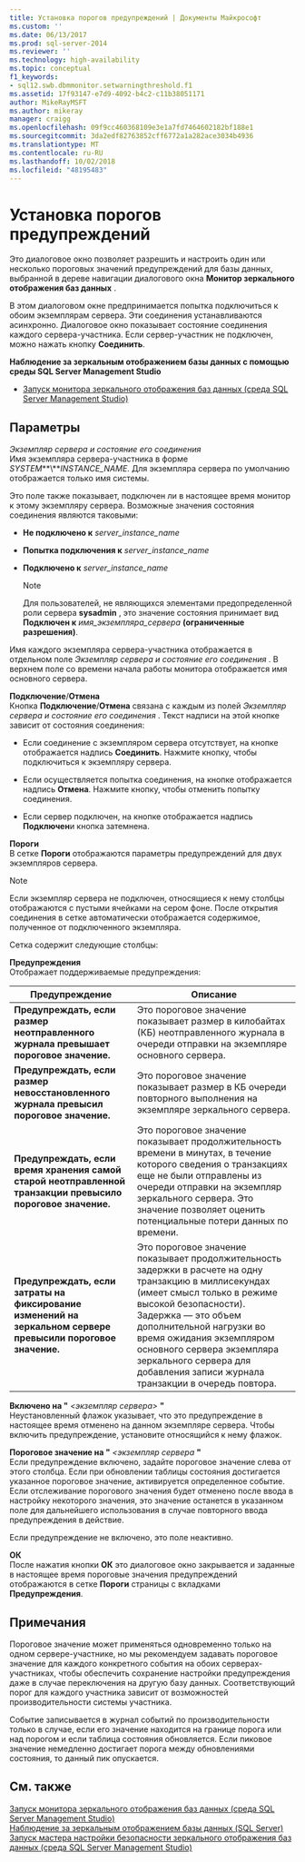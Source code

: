 ```yaml
---
title: Установка порогов предупреждений | Документы Майкрософт
ms.custom: ''
ms.date: 06/13/2017
ms.prod: sql-server-2014
ms.reviewer: ''
ms.technology: high-availability
ms.topic: conceptual
f1_keywords:
- sql12.swb.dbmmonitor.setwarningthreshold.f1
ms.assetid: 17f93147-e7d9-4092-b4c2-c11b38051171
author: MikeRayMSFT
ms.author: mikeray
manager: craigg
ms.openlocfilehash: 09f9cc460368109e3e1a7fd7464602182bf188e1
ms.sourcegitcommit: 3da2edf82763852cff6772a1a282ace3034b4936
ms.translationtype: MT
ms.contentlocale: ru-RU
ms.lasthandoff: 10/02/2018
ms.locfileid: "48195483"
---
```

# <a name="set-warning-thresholds"></a>Установка порогов предупреждений
  Это диалоговое окно позволяет разрешить и настроить один или несколько пороговых значений предупреждений для базы данных, выбранной в дереве навигации диалогового окна **Монитор зеркального отображения баз данных** .  
  
 В этом диалоговом окне предпринимается попытка подключиться к обоим экземплярам сервера. Эти соединения устанавливаются асинхронно. Диалоговое окно показывает состояние соединения каждого сервера-участника. Если сервер-участник не подключен, можно нажать кнопку **Соединить**.  
  
 **Наблюдение за зеркальным отображением базы данных с помощью среды SQL Server Management Studio**  
  
-   [Запуск монитора зеркального отображения баз данных (среда SQL Server Management Studio)](../database-mirroring/start-database-mirroring-monitor-sql-server-management-studio.md)  
  
## <a name="options"></a>Параметры  
 *Экземпляр сервера и состояние его соединения*  
 Имя экземпляра сервера-участника в форме *SYSTEM***\\***INSTANCE_NAME*. Для экземпляра сервера по умолчанию отображается только имя системы.  
  
 Это поле также показывает, подключен ли в настоящее время монитор к этому экземпляру сервера. Возможные значения состояния соединения являются таковыми:  
  
-   **Не подключено к**  *server_instance_name*  
  
-   **Попытка подключения к**  *server_instance_name*  
  
-   **Подключено к**  *server_instance_name*  
  
    > [!NOTE]  
    >  Для пользователей, не являющихся элементами предопределенной роли сервера **sysadmin** , это значение состояния принимает вид **Подключен к** *имя_экземпляра_сервера* **(ограниченные разрешения)**.  
  
 Имя каждого экземпляра сервера-участника отображается в отдельном поле *Экземпляр сервера и состояние его соединения* . В верхнем поле со времени начала работы монитора отображается имя основного сервера.  
  
 **Подключение**/**Отмена**  
 Кнопка **Подключение**/**Отмена** связана с каждым из полей *Экземпляр сервера и состояние его соединения* . Текст надписи на этой кнопке зависит от состояния соединения:  
  
-   Если соединение с экземпляром сервера отсутствует, на кнопке отображается надпись **Соединить**. Нажмите кнопку, чтобы подключиться к экземпляру сервера.  
  
-   Если осуществляется попытка соединения, на кнопке отображается надпись **Отмена**. Нажмите кнопку, чтобы отменить попытку соединения.  
  
-   Если сервер подключен, на кнопке отображается надпись **Подключен**и кнопка затемнена.  
  
 **Пороги**  
 В сетке **Пороги** отображаются параметры предупреждений для двух экземпляров сервера.  
  
> [!NOTE]  
>  Если экземпляр сервера не подключен, относящиеся к нему столбцы отображаются с пустыми ячейками на сером фоне. После открытия соединения в сетке автоматически отображается содержимое, полученное от подключенного экземпляра.  
  
 Сетка содержит следующие столбцы:  
  
 **Предупреждения**  
 Отображает поддерживаемые предупреждения:  
  
|Предупреждение|Описание|  
|-------------|-----------------|  
|**Предупреждать, если размер неотправленного журнала превышает пороговое значение.**|Это пороговое значение показывает размер в килобайтах (КБ) неотправленного журнала в очереди отправки на экземпляре основного сервера.|  
|**Предупреждать, если размер невосстановленного журнала превысил пороговое значение.**|Это пороговое значение показывает размер в КБ очереди повторного выполнения на экземпляре зеркального сервера.|  
|**Предупреждать, если время хранения самой старой неотправленной транзакции превысило пороговое значение.**|Это пороговое значение показывает продолжительность времени в минутах, в течение которого сведения о транзакциях еще не были отправлены из очереди отправки на экземпляр зеркального сервера. Это значение позволяет оценить потенциальные потери данных по времени.|  
|**Предупреждать, если затраты на фиксирование изменений на зеркальном сервере превысили пороговое значение.**|Это пороговое значение показывает продолжительность задержки в расчете на одну транзакцию в миллисекундах (имеет смысл только в режиме высокой безопасности). Задержка — это объем дополнительной нагрузки во время ожидания экземпляром основного сервера экземпляра зеркального сервера для добавления записи журнала транзакции в очередь повтора.|  
  
 **Включено на "** *\<экземпляр сервера>* **"**  
 Неустановленный флажок указывает, что это предупреждение в настоящее время отменено на данном экземпляре сервера. Чтобы включить предупреждение, установите относящийся к нему флажок.  
  
 **Пороговое значение на "** *\<экземпляр сервера* **"**  
 Если предупреждение включено, задайте пороговое значение слева от этого столбца. Если при обновлении таблицы состояния достигается указанное пороговое значение, активируется определенное событие. Если отслеживание порогового значения будет отменено после ввода в настройку некоторого значения, это значение останется в указанном поле для дальнейшего использования в случае повторного ввода предупреждения в действие.  
  
 Если предупреждение не включено, это поле неактивно.  
  
 **ОК**  
 После нажатия кнопки **ОК** это диалоговое окно закрывается и заданные в настоящее время пороговые значения предупреждений отображаются в сетке **Пороги** страницы с вкладками **Предупреждения**.  
  
## <a name="remarks"></a>Примечания  
 Пороговое значение может применяться одновременно только на одном сервере-участнике, но мы рекомендуем задавать пороговое значение для каждого конкретного события на обоих серверах-участниках, чтобы обеспечить сохранение настройки предупреждения даже в случае переключения на другую базу данных. Соответствующий порог для каждого участника зависит от возможностей производительности системы участника.  
  
 Событие записывается в журнал событий по производительности только в случае, если его значение находится на границе порога или над порогом и если таблица состояния обновляется. Если пиковое значение немедленно достигает порога между обновлениями состояния, то данный пик опускается.  
  
## <a name="see-also"></a>См. также  
 [Запуск монитора зеркального отображения баз данных (среда SQL Server Management Studio)](../database-mirroring/start-database-mirroring-monitor-sql-server-management-studio.md)   
 [Наблюдение за зеркальным отображением базы данных (SQL Server)](database-mirroring-sql-server.md)   
 [Запуск мастера настройки безопасности зеркального отображения баз данных (среда SQL Server Management Studio)](start-the-configuring-database-mirroring-security-wizard.md)  
  
  
